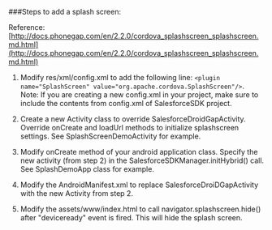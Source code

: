 ###Steps to add a splash screen:

Reference: [http://docs.phonegap.com/en/2.2.0/cordova_splashscreen_splashscreen.md.html](http://docs.phonegap.com/en/2.2.0/cordova_splashscreen_splashscreen.md.html)

1) Modify res/xml/config.xml to add the following line: `<plugin name="SplashScreen" value="org.apache.cordova.SplashScreen"/>`. Note: If you are creating a new config.xml in your project, make sure to include the contents from config.xml of SalesforceSDK project.

2) Create a new Activity class to override SalesforceDroidGapActivity. Override onCreate and loadUrl methods to initialize splashscreen settings. See SplashScreenDemoActivity for example.

3) Modify onCreate method of your android application class. Specify the new activity (from step 2) in the SalesforceSDKManager.initHybrid() call. See SplashDemoApp class for example.

4) Modify the AndroidManifest.xml to replace SalesforceDroiDGapActivity with the new Activity from step 2.

5) Modify the assets/www/index.html to call navigator.splashscreen.hide() after "deviceready" event is fired. This will hide the splash screen.	